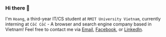 ### Hi there 👋

I'm `Hoang`, a third-year IT/CS student at `RMIT University Vietnam`, currently interning at `Cốc Cốc` - A browser and search engine company based in Vietnam! Feel free to contact me via [Email](thaihoangdang1803@gmail.com), [Facebook](https://www.facebook.com/thaihoang.dang.33/), or [LinkedIn](https://www.linkedin.com/in/thai-hoang-dang/).

<!--
**ThaiHoangDang/thaihoangdang** is a ✨ _special_ ✨ repository because its `README.md` (this file) appears on your GitHub profile.

Here are some ideas to get you started:

- 🔭 I’m currently working on ...
- 🌱 I’m currently learning ...
- 👯 I’m looking to collaborate on ...
- 🤔 I’m looking for help with ...
- 💬 Ask me about ...
- 📫 How to reach me: ...
- 😄 Pronouns: ...
- ⚡ Fun fact: ...
-->
